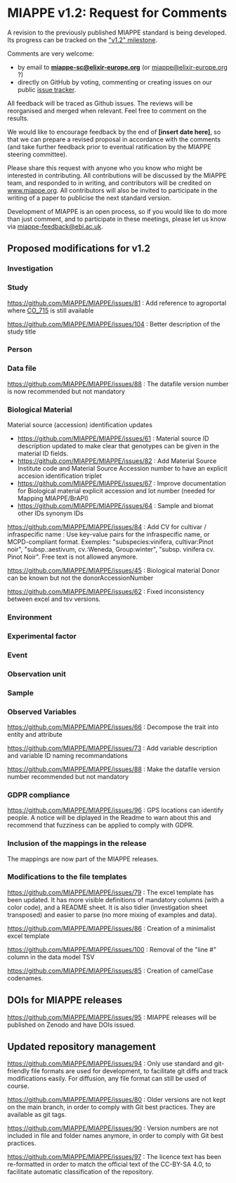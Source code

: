 # MIAPPE v1.2: Request for Comments

A revision to the previously published MIAPPE standard is being developed. Its progress can be tracked on the ["v1.2" milestone](https://github.com/MIAPPE/MIAPPE/milestone/5).

Comments are very welcome:
  - by email to **miappe-sc@elixir-europe.org** (or miappe@elixir-europe.org ?) 
  - directly on GitHub by voting, commenting or creating issues on our public [issue tracker](https://github.com/MIAPPE/MIAPPE/issues).

All feedback will be traced as Github issues. The reviews will be reorganised and merged when relevant. Feel free to comment on the results. 

We would like to encourage feedback by the end of __[insert date here]__, so that we can prepare a revised proposal in accordance with the comments (and take further feedback prior to eventual ratification by the MIAPPE steering committee).

Please share this request with anyone who you know who might be interested in contributing. All contributions will be discussed by the MIAPPE team, and responded to in writing, and contributors will be credited on www.miappe.org. All contributors will also be invited to participate in the writing of a paper to publicise the next standard version.

Development of MIAPPE is an open process, so if you would like to do more than just comment, and to participate in these meetings, please let us know via miappe-feedback@ebi.ac.uk.

## Proposed modifications for v1.2

### Investigation

### Study

https://github.com/MIAPPE/MIAPPE/issues/81 : Add reference to agroportal where [CO_715](https://agroportal.lirmm.fr/ontologies/CO_715) is still available

https://github.com/MIAPPE/MIAPPE/issues/104 : Better description of the study title

### Person

### Data file

https://github.com/MIAPPE/MIAPPE/issues/88 : The datafile version number is now recommended but not mandatory


### Biological Material

Material source (accession) identification updates
 -  https://github.com/MIAPPE/MIAPPE/issues/61 : Material source ID description updated to make clear that genotypes can be given in the material ID fields.
 -  https://github.com/MIAPPE/MIAPPE/issues/82 : Add Material Source Institute code and Material Source Accession number to have an explicit accesion identification triplet
 -  https://github.com/MIAPPE/MIAPPE/issues/67 :  Improve documentation for Biological material explicit accession and lot number (needed for Mapping MIAPPE/BrAPI)
 -  https://github.com/MIAPPE/MIAPPE/issues/64 : Sample and biomat other IDs synonym IDs

https://github.com/MIAPPE/MIAPPE/issues/84 : Add CV for cultivar / infraspecific name : Use key-value pairs for the infraspecific name, or MCPD-compliant format. Exemples: "subspecies:vinifera, cultivar:Pinot noir", "subsp.:aestivum, cv.:Weneda, Group:winter", "subsp. vinifera cv. Pinot Noir". Free text is not allowed anymore.

https://github.com/MIAPPE/MIAPPE/issues/45 : Biological material Donor can be known but not the donorAccessionNumber

https://github.com/MIAPPE/MIAPPE/issues/62 : Fixed inconsistency between excel and tsv versions.

### Environment

### Experimental factor

### Event

### Observation unit

### Sample

### Observed Variables

https://github.com/MIAPPE/MIAPPE/issues/66 : Decompose the trait into entity and attribute

https://github.com/MIAPPE/MIAPPE/issues/73 : Add variable description and variable ID naming recommandations

https://github.com/MIAPPE/MIAPPE/issues/88 : Make the datafile version number recommended but not mandatory

### GDPR compliance
https://github.com/MIAPPE/MIAPPE/issues/96 : GPS locations can identify people. A notice will be diplayed in the Readme to warn about this and recommend that fuzziness can be applied to comply with GDPR.

### Inclusion of the mappings in the release
The mappings are now part of the MIAPPE releases.

### Modifications to the file templates
https://github.com/MIAPPE/MIAPPE/issues/79 : The excel template has been updated. It has more visible definitions of mandatory columns (with a color code), and a README sheet. It is also tidier (investigation sheet transposed) and easier to parse (no more mixing of examples and data). 

https://github.com/MIAPPE/MIAPPE/issues/86 : Creation of a minimalist excel template

https://github.com/MIAPPE/MIAPPE/issues/100 : Removal of the "line #" column in the data model TSV

https://github.com/MIAPPE/MIAPPE/issues/85 : Creation of camelCase codenames.

## DOIs for MIAPPE releases
https://github.com/MIAPPE/MIAPPE/issues/95 : MIAPPE releases will be published on Zenodo and have DOIs issued.

## Updated repository management

https://github.com/MIAPPE/MIAPPE/issues/94 : Only use standard and git-friendly file formats are used for development, to facilitate git diffs and track modifications easily. For diffusion, any file format can still be used of course.  

https://github.com/MIAPPE/MIAPPE/issues/80 : Older versions are not kept on the main branch, in order to comply with Git best practices. They are available as git tags. 

https://github.com/MIAPPE/MIAPPE/issues/90 :  Version numbers are not included in file and folder names anymore, in order to comply with Git best practices. 

https://github.com/MIAPPE/MIAPPE/issues/97 : The licence text has been re-formatted in order to match the official text of the CC-BY-SA 4.0, to facilitate automatic classification of the repository.




